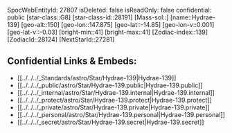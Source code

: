 ﻿---
location: [-14.85,-147.875,150]
type: Star
tags:
- astro/Star

---
SpocWebEntityId: 27807
isDeleted: false
isReadOnly: false
confidential: public
[star-class::G8]
[star-class-id::28191]
[Mass-sol::]
[name::Hydrae-139]
[geo-alt::150]
[geo-lon::147.875]
[geo-lat::-14.85]
[geo-lon-v::0.001]
[geo-lat-v::-0.03]
[bright-min::41]
[bright-max::41]
[Zodiac-index::139]
[ZodiacId::28124]
[NextStarId::27281]



## Confidential Links & Embeds: 
- [[../../../_Standards/astro/Star/Hydrae-139|Hydrae-139]] 
- [[../../../_public/astro/Star/Hydrae-139.public|Hydrae-139.public]] 
- [[../../../_internal/astro/Star/Hydrae-139.internal|Hydrae-139.internal]] 
- [[../../../_protect/astro/Star/Hydrae-139.protect|Hydrae-139.protect]] 
- [[../../../_private/astro/Star/Hydrae-139.private|Hydrae-139.private]] 
- [[../../../_personal/astro/Star/Hydrae-139.personal|Hydrae-139.personal]] 
- [[../../../_secret/astro/Star/Hydrae-139.secret|Hydrae-139.secret]]

